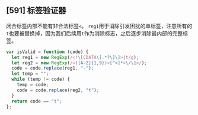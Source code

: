 ## [591] 标签验证器

闭合标签内部不能有非合法标签`<`。
`reg1`用于消除引发困扰的单标签，注意所有的`t`也要被替换掉，因为我们后续用`t`作为消除标志，之后逐步消除最内部的完整标签。

```js
var isValid = function (code) {
  let reg1 = new RegExp(/<!\[CDATA\[.*?\]\]>|t/g);
  let reg2 = new RegExp(/<([A-Z]{1,9})>[^<]*<\/\1>/);
  code = code.replace(reg1, "-");
  let temp = "";
  while (temp != code) {
    temp = code;
    code = code.replace(reg2, "t");
  }
  return code == "t";
};
```
